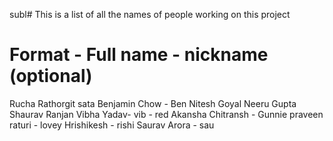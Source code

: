 subl# This is a list of all the names of people working on this project

# Format -   Full name - nickname (optional)
Rucha Rathorgit sata
Benjamin Chow - Ben
Nitesh Goyal 
Neeru Gupta
Shaurav Ranjan
Vibha Yadav- vib - red
Akansha Chitransh - Gunnie
praveen raturi - lovey
Hrishikesh - rishi
Saurav Arora - sau
